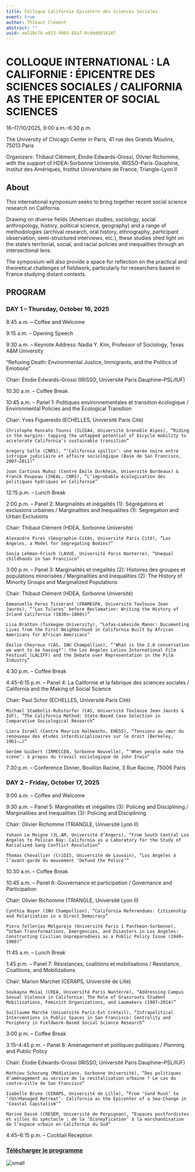 ```yaml
---
title: Colloque Californie Epicentre des Sciences Sociales
event: true
author: Thibaut Clément
abstract: ""
uuid: ae510c76-e013-4965-85a7-0cddd8d1b207
---
```


# COLLOQUE INTERNATIONAL : LA CALIFORNIE : ÉPICENTRE DES SCIENCES SOCIALES / CALIFORNIA AS THE EPICENTER OF SOCIAL SCIENCES

16–17/10/2025, 9:00 a.m.–6:30 p.m.

The University of Chicago Center in Paris, 41 rue des Grands Moulins, 75013 Paris

Organizers: Thibaut Clément, Élodie Edwards-Grossi, Olivier Richomme, with the support of HDEA-Sorbonne Université, IRISSO-Paris-Dauphine, Institut des Amériques, Institut Universitaire de France, Triangle-Lyon II

## About

This international symposium seeks to bring together recent social science research on California.

Drawing on diverse fields (American studies, sociology, social anthropology, history, political science, geography) and a range of methodologies (archival research, oral history, ethnography, participant observation, semi-structured interviews, etc.), these studies shed light on the state’s territorial, social, and racial policies and inequalities through an intersectional lens.

The symposium will also provide a space for reflection on the practical and theoretical challenges of fieldwork, particularly for researchers based in France studying distant contexts.

## PROGRAM

### DAY 1 – Thursday, October 16, 2025

8:45 a.m. – Coffee and Welcome

9:15 a.m. – Opening Speech

9:30 a.m. – Keynote Address: Nadia Y. Kim, Professor of Sociology, Texas A&M University

“Refusing Death: Environmental Justice, Immigrants, and the Politics of Emotions”

Chair: Élodie Edwards-Grossi (IRISSO, Université Paris Dauphine–PSL/IUF)

10:30 a.m. – Coffee Break

10:45 a.m. – Panel 1: Politiques environnementales et transition écologique / Environmental Policies and the Ecological Transition

Chair: Yves Figuereido (ECHELLES, Université Paris Cité)

    Christophe Roncato Tounsi (ILCEA4, Université Grenoble Alpes), “Riding in the margins: tapping the untapped potential of bicycle mobility to accelerate California’s sustainable transition”

    Grégory Salle (CNRS), “‘California spillin’: une marée noire entre intrigue judiciaire et affaire sociologique (Baie de San Francisco, 2007–2011)”

    Joan Cortinas Muñoz (Centre Émile Durkheim, Université Bordeaux) & Franck Poupeau (IHEAL, CNRS), “L’improbable écologisation des politiques hydriques en Californie”

12:15 p.m. – Lunch Break

2:00 p.m. – Panel 2: Marginalités et inégalités (1): Ségrégations et exclusions urbaines / Marginalities and Inequalities (1): Segregation and Urban Exclusions

Chair: Thibaut Clément (HDEA, Sorbonne Université)

    Alexandre Pires (Géographie-Cités, Université Paris Cité), “Los Angeles, a Model for Segregating Bodies?”

    Sonia Lehman-Frisch (LAVUE, Université Paris Nanterre), “Unequal childhoods in San Francisco”

3:00 p.m. – Panel 3: Marginalités et inégalités (2): Histoires des groupes et populations minorisées / Marginalities and Inequalities (2): The History of Minority Groups and Marginalized Populations

Chair: Thibaut Clément (HDEA, Sorbonne Université)

    Emmanuelle Perez Tisserant (FRAMESPA, Université Toulouse Jean Jaurès), “‘Los Tulares’ before Reclamation: Writing the History of Inland California (1830s–1860s)”

    Lisa Bratton (Tuskegee University), “Lofas–Lakeside Manor: Documenting Lives from the First Neighborhood in California Built by African Americans for African Americans”

    Émilie Cheyroux (CAS, INU Champollion), “‘What is the 2.0 conversation we want to be having?’: the Los Angeles Latino International Film Festival (LALIFF) and the Debate over Representation in the Film Industry”

4:30 p.m. – Coffee Break

4:45–6:15 p.m. – Panel 4: La Californie et la fabrique des sciences sociales / California and the Making of Social Science

Chair: Paul Schor (ECHELLES, Université Paris Cité)

    Michael Stambolis-Ruhstorfer (CAS, Université Toulouse Jean Jaurès & IUF), “The California Method: State-Based Case Selection in Comparative Sociological Research”

    Liora Israël (Centre Maurice Halbwachs, EHESS), “Tensions au cœur du renouveau des études interdisciplinaires sur le droit (Berkeley, 1961–…)”

    Gérôme Guibert (IRMECCEN, Sorbonne Nouvelle), “‘When people make the scene’: à propos du travail sociologique de John Irwin”

7:30 p.m. – Conference Dinner, Bouillon Racine, 3 Rue Racine, 75006 Paris


### DAY 2 – Friday, October 17, 2025

9:00 a.m. – Coffee and Welcome

9:30 a.m. – Panel 5: Marginalités et inégalités (3): Policing and Disciplining / Marginalities and Inequalities (3): Policing and Disciplining

Chair: Olivier Richomme (TRIANGLE, Université Lyon II)

    Yohann Le Moigne (3L.AM, Université d’Angers), “From South Central Los Angeles to Pelican Bay: California as a Laboratory for the Study of Racialized Gang Conflict Resolution”

    Thomas Chevallier (CriDIS, Université de Louvain), “Los Angeles à l’avant-garde du mouvement ‘Defund the Police’”

10:30 a.m. – Coffee Break

10:45 a.m. – Panel 6: Gouvernance et participation / Governance and Participation

Chair: Olivier Richomme (TRIANGLE, Université Lyon II)

    Cynthia Boyer (INU Champollion), “California Referendums: Citizenship and Polarization in a Direct Democracy”

    Piero Tellerías Melgarejo (Université Paris 1 Panthéon-Sorbonne), “Urban Transformations, Emergencies, and Disasters in Los Angeles: Constructing Civilian Unpreparedness as a Public Policy Issue (1940–1980)”

11:45 a.m. – Lunch Break

1:45 p.m. – Panel 7: Résistances, coalitions et mobilisations / Resistance, Coalitions, and Mobilizations

Chair: Marion Marchet (CERAPS, Université de Lille)

    Soukayna Mniai (CREA, Université Paris Nanterre), “Addressing Campus Sexual Violence in California: The Role of Grassroots Student Mobilizations, Feminist Organizations, and Lawmakers (1987–2014)”

    Guillaume Marché (Université Paris-Est Créteil), “Infrapolitical Interventions in Public Spaces in San Francisco: Centrality and Periphery in Fieldwork-Based Social Science Research”

3:00 p.m. – Coffee Break

3:15–4:45 p.m. – Panel 8: Aménagement et politiques publiques / Planning and Public Policy

Chair: Élodie Edwards-Grossi (IRISSO, Université Paris Dauphine–PSL/IUF)

    Mathieu Schorung (Médiations, Sorbonne Université), “Des politiques d’aménagement au service de la revitalisation urbaine ? Le cas du centre-ville de San Francisco”

    Isabelle Bruno (CERAPS, Université de Lille), “From ‘Sand Rush’ to ‘(Un)Managed Retreat’: California as the Epicenter of a Sea-Change in ‘Coastal Capitalism’”

    Marine Dassé (CRESEM, Université de Perpignan), “Espaces postfordistes et villes du spectacle : de la ‘Disneyfication’ à la marchandisation de l’espace urbain en Californie du Sud”

4:45–6:15 p.m. – Cocktail Reception

### [Télécharger le programme](Programme_Californie.pdf)

![small](JE-RED.jpg)



